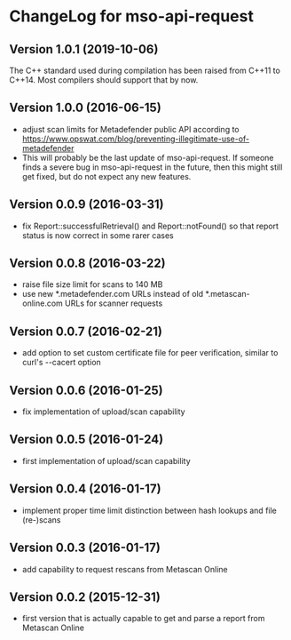 # ChangeLog for mso-api-request

## Version 1.0.1 (2019-10-06)

The C++ standard used during compilation has been raised from C++11 to C++14.
Most compilers should support that by now.

## Version 1.0.0 (2016-06-15)
  - adjust scan limits for Metadefender public API according to
    https://www.opswat.com/blog/preventing-illegitimate-use-of-metadefender
  - This will probably be the last update of mso-api-request.
    If someone finds a severe bug in mso-api-request in the future, then this
    might still get fixed, but do not expect any new features.

## Version 0.0.9 (2016-03-31)
  - fix Report::successfulRetrieval() and Report::notFound() so that report
    status is now correct in some rarer cases

## Version 0.0.8 (2016-03-22)
  - raise file size limit for scans to 140 MB
  - use new *.metadefender.com URLs instead of old *.metascan-online.com URLs
    for scanner requests

## Version 0.0.7 (2016-02-21)
  - add option to set custom certificate file for peer verification, similar
    to curl's --cacert option

## Version 0.0.6 (2016-01-25)
  - fix implementation of upload/scan capability

## Version 0.0.5 (2016-01-24)
  - first implementation of upload/scan capability

## Version 0.0.4 (2016-01-17)
  - implement proper time limit distinction between hash lookups and file
    (re-)scans

## Version 0.0.3 (2016-01-17)
  - add capability to request rescans from Metascan Online

## Version 0.0.2 (2015-12-31)
  - first version that is actually capable to get and parse a report from
    Metascan Online
